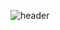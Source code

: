 ![header](https://capsule-render.vercel.app/api?type=waving&color=a5d4fa&height=300&section=header&text=HAESEO&fontColor=80c2f8&fontSize=90)
